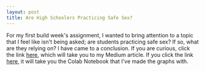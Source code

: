 ```yaml
---
layout: post
title: Are High Schoolers Practicing Safe Sex?
---
```

For my first build week's assignment, I wanted to bring attention to a topic that I feel like isn't being asked;
are students practicing safe sex? If so, what are they relying on? I have came to a conclusion. If you are curious,
click the link [here](https://medium.com/@jacob.desselles/are-high-school-students-practicing-safe-sex-aef3998113eb), which will take you to my Medium article.
If you click the link [here](https://colab.research.google.com/drive/1FT_syxY-bMZKukBun7a04tIo7EK6YHKR), it will take you the Colab Notebook that I've made the graphs with.
